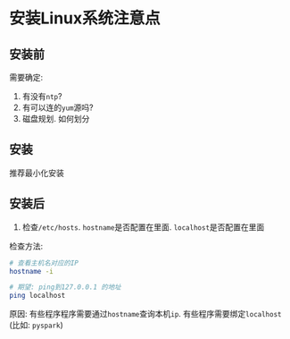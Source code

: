 # 安装Linux系统注意点

## 安装前

需要确定:

1. 有没有`ntp`?
2. 有可以连的`yum`源吗?
3. 磁盘规划. 如何划分

## 安装

推荐最小化安装

## 安装后

1. 检查`/etc/hosts`. `hostname`是否配置在里面. `localhost`是否配置在里面

检查方法:

```sh
# 查看主机名对应的IP
hostname -i

# 期望: ping到127.0.0.1 的地址
ping localhost
```

原因: 有些程序程序需要通过`hostname`查询本机`ip`.  有些程序需要绑定`localhost` (比如: `pyspark`)
